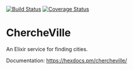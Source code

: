 [![Build Status](https://travis-ci.org/weatherforce/chercheville.svg?branch=master)](https://travis-ci.org/weatherforce/chercheville) [![Coverage Status](https://coveralls.io/repos/github/weatherforce/chercheville/badge.svg?branch=master)](https://coveralls.io/github/weatherforce/chercheville?branch=master)

# ChercheVille

An Elixir service for finding cities.

Documentation: https://hexdocs.pm/chercheville/
